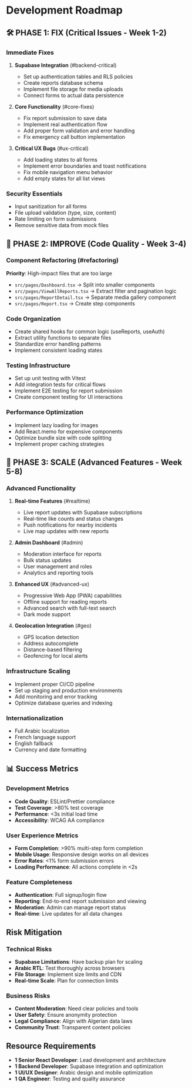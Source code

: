 
# Development Roadmap

## 🛠 PHASE 1: FIX (Critical Issues - Week 1-2)

### Immediate Fixes
1. **Supabase Integration** (#backend-critical)
   - Set up authentication tables and RLS policies
   - Create reports database schema
   - Implement file storage for media uploads
   - Connect forms to actual data persistence

2. **Core Functionality** (#core-fixes)
   - Fix report submission to save data
   - Implement real authentication flow
   - Add proper form validation and error handling
   - Fix emergency call button implementation

3. **Critical UX Bugs** (#ux-critical)
   - Add loading states to all forms
   - Implement error boundaries and toast notifications
   - Fix mobile navigation menu behavior
   - Add empty states for all list views

### Security Essentials
- Input sanitization for all forms
- File upload validation (type, size, content)
- Rate limiting on form submissions
- Remove sensitive data from mock files

## 🧹 PHASE 2: IMPROVE (Code Quality - Week 3-4)

### Component Refactoring (#refactoring)
**Priority**: High-impact files that are too large
- `src/pages/Dashboard.tsx` → Split into smaller components
- `src/pages/ViewAllReports.tsx` → Extract filter and pagination logic
- `src/pages/ReportDetail.tsx` → Separate media gallery component
- `src/pages/Report.tsx` → Create step components

### Code Organization
- Create shared hooks for common logic (useReports, useAuth)
- Extract utility functions to separate files
- Standardize error handling patterns
- Implement consistent loading states

### Testing Infrastructure
- Set up unit testing with Vitest
- Add integration tests for critical flows
- Implement E2E testing for report submission
- Create component testing for UI interactions

### Performance Optimization
- Implement lazy loading for images
- Add React.memo for expensive components
- Optimize bundle size with code splitting
- Implement proper caching strategies

## 🚀 PHASE 3: SCALE (Advanced Features - Week 5-8)

### Advanced Functionality
1. **Real-time Features** (#realtime)
   - Live report updates with Supabase subscriptions
   - Real-time like counts and status changes
   - Push notifications for nearby incidents
   - Live map updates with new reports

2. **Admin Dashboard** (#admin)
   - Moderation interface for reports
   - Bulk status updates
   - User management and roles
   - Analytics and reporting tools

3. **Enhanced UX** (#advanced-ux)
   - Progressive Web App (PWA) capabilities
   - Offline support for reading reports
   - Advanced search with full-text search
   - Dark mode support

4. **Geolocation Integration** (#geo)
   - GPS location detection
   - Address autocomplete
   - Distance-based filtering
   - Geofencing for local alerts

### Infrastructure Scaling
- Implement proper CI/CD pipeline
- Set up staging and production environments
- Add monitoring and error tracking
- Optimize database queries and indexing

### Internationalization
- Full Arabic localization
- French language support
- English fallback
- Currency and date formatting

## 📊 Success Metrics

### Development Metrics
- **Code Quality**: ESLint/Prettier compliance
- **Test Coverage**: >80% test coverage
- **Performance**: <3s initial load time
- **Accessibility**: WCAG AA compliance

### User Experience Metrics
- **Form Completion**: >90% multi-step form completion
- **Mobile Usage**: Responsive design works on all devices
- **Error Rates**: <1% form submission errors
- **Loading Performance**: All actions complete in <2s

### Feature Completeness
- **Authentication**: Full signup/login flow
- **Reporting**: End-to-end report submission and viewing
- **Moderation**: Admin can manage report status
- **Real-time**: Live updates for all data changes

## Risk Mitigation

### Technical Risks
- **Supabase Limitations**: Have backup plan for scaling
- **Arabic RTL**: Test thoroughly across browsers
- **File Storage**: Implement size limits and CDN
- **Real-time Scale**: Plan for connection limits

### Business Risks
- **Content Moderation**: Need clear policies and tools
- **User Safety**: Ensure anonymity protection
- **Legal Compliance**: Align with Algerian data laws
- **Community Trust**: Transparent content policies

## Resource Requirements
- **1 Senior React Developer**: Lead development and architecture
- **1 Backend Developer**: Supabase integration and optimization
- **1 UI/UX Designer**: Arabic design and mobile optimization
- **1 QA Engineer**: Testing and quality assurance
